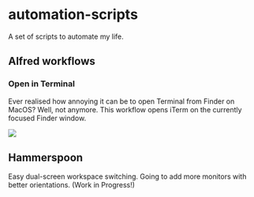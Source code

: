 # automation-scripts
A set of scripts to automate my life.

## Alfred workflows
### Open in Terminal

Ever realised how annoying it can be to open Terminal from Finder on MacOS? 
Well, not anymore.
This workflow opens iTerm on the currently focused Finder window.

![](http://i.giphy.com/d4aVqbksGqiYaGQg.gif)

## Hammerspoon

Easy dual-screen workspace switching. Going to add more monitors with better orientations.
(Work in Progress!)
